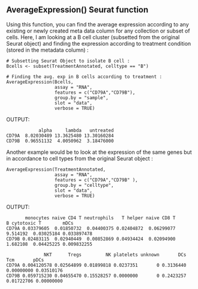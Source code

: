 ## AverageExpression() Seurat function

Using this function, you can find the average expression according to any existing or newly created meta data column for any collection or subset of cells. Here, I am looking at a B cell cluster (subsetted from the original Seurat object) and finding the expression according to treatment condition (stored in the metadata column) : 

``` 
# Subsetting Seurat Object to isolate B cell : 
Bcells <- subset(TreatmentAnnotated, celltype == "B")

# Finding the avg. exp in B cells according to treatment : 
AverageExpression(Bcells, 
                  assay = "RNA",
                  features = c("CD79A","CD79B"),
                  group.by = "sample",
                  slot = "data",
                  verbose = TRUE)
```
OUTPUT: 
```
            alpha     lambda   untreated
CD79A  8.02030489 13.3625480 13.30160284
CD79B  0.96551132  4.0050962  3.18476000
```

Another example would be to look at the expression of the same genes but in accordance to cell types from the original Seurat object : 

```
AverageExpression(TreatmentAnnotated, 
                  assay = "RNA",
                  features = c("CD79A","CD79B" ),
                  group.by = "celltype",
                  slot = "data",
                  verbose = TRUE)
```
OUTPUT:  
```
       monocytes naive CD4 T neutrophils   T helper naive CD8 T        B cytotoxic T        mDCs
CD79A 0.03379605  0.01850732  0.04400375 0.02404872  0.06299077 9.514192  0.03025184 0.033897478
CD79B 0.02483115  0.02940449  0.00852869 0.04934424  0.02094900 1.682108  0.04425225 0.009832255

              NKT      Tregs         NK platelets unknown       DCs        Tcm       pDCs
CD79A 0.004120578 0.02564899 0.01899818 0.0237351       0 0.3136440 0.00000000 0.03510176
CD79B 0.059715230 0.04655470 0.15528257 0.0000000       0 0.2423257 0.01722706 0.00000000
```
